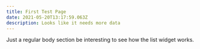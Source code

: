 ```yaml
---
title: First Test Page
date: 2021-05-20T13:17:59.063Z
description: Looks like it needs more data
---
```

Just a regular body section be interesting to see how the list widget works.  